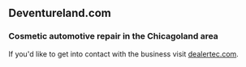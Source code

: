## Deventureland.com

### Cosmetic automotive repair in the Chicagoland area

If you'd like to get into contact with the business visit [dealertec.com](http://dealertec.com).